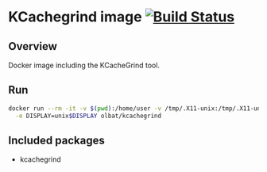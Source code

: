 # KCachegrind image [![Build Status](https://travis-matrix-badges.herokuapp.com/repos/olbat/dockerfiles/branches/master/10)](https://travis-ci.org/olbat/dockerfiles)

## Overview
Docker image including the KCacheGrind tool.

## Run
```bash
docker run --rm -it -v $(pwd):/home/user -v /tmp/.X11-unix:/tmp/.X11-unix \
  -e DISPLAY=unix$DISPLAY olbat/kcachegrind
```

## Included packages
* kcachegrind

